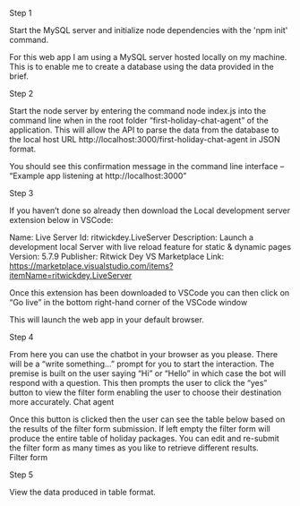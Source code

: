 Step 1

Start the MySQL server and initialize node dependencies with the 'npm init' command.
 

For this web app I am using a MySQL server hosted locally on my machine. This is to enable me to create a database using the data provided in the brief. 

Step 2

Start the node server by entering the command node index.js into the command line when in the root folder “first-holiday-chat-agent” of the application. This will allow the API to parse the data from the database to the local host URL http://localhost:3000/first-holiday-chat-agent in JSON format. 

You should see this confirmation message in the command line interface – “Example app listening at http://localhost:3000”

Step 3

If you haven’t done so already then download the Local development server extension below in VSCode:

Name: Live Server Id: ritwickdey.LiveServer
Description: Launch a development local Server with live reload feature for static & dynamic pages Version: 5.7.9
Publisher: Ritwick Dey
VS Marketplace Link: https://marketplace.visualstudio.com/items?itemName=ritwickdey.LiveServer

Once this extension has been downloaded to VSCode you can then click on “Go live” in the bottom right-hand corner of the VSCode window 
 


This will launch the web app in your default browser. 

Step 4

From here you can use the chatbot in your browser as you please. There will be a “write something…” prompt for you to start the interaction. The premise is built on the user saying “Hi” or “Hello” in which case the bot will respond with a question. This then prompts the user to click the “yes” button to view the filter form enabling the user to choose their destination more accurately. 
Chat agent
 

Once this button is clicked then the user can see the table below based on the results of the filter form submission. If left empty the filter form will produce the entire table of holiday packages. You can edit and re-submit the filter form as many times as you like to retrieve different results.  
Filter form
 

Step 5

View the data produced in table format. 


